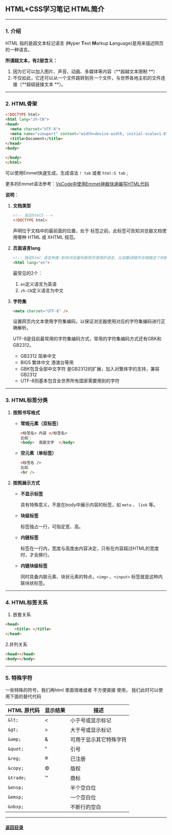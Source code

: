 ## HTML+CSS学习笔记 HTML简介

---

### 1. 介绍

HTML 指的是超文本标记语言 (**H**yper **T**ext **M**arkup **L**anguage)是用来描述网页的一种语言。

**所谓超文本，有2层含义：** 

1. 因为它可以加入图片、声音、动画、多媒体等内容（**超越文本限制 **）
2. 不仅如此，它还可以从一个文件跳转到另一个文件，与世界各地主机的文件连接（**超级链接文本 **）。



---

### 2. HTML骨架

```html
<!DOCTYPE html>
<html lang="zh-CN">
<head>
  <meta charset="UTF-8">
  <meta name="viewport" content="width=device-width, initial-scale=1.0">
  <title>Document</title>
</head>
<body>
  
</body>
</html>
```

可以使用Emmet快速生成，生成语法 `! tab` 或者 `html:5 tab` ;

更多的Emmet语法参考：[VsCode中使用Emmet神器快速编写HTML代码](https://www.cnblogs.com/summit7ca/p/6944215.html) 

**说明**：

1. **文档类型**

   ```html
   <!-- 指定html5 -->
   <!DOCTYPE html> 
   ```

   声明位于文档中的最前面的位置，处于  标签之前。此标签可告知浏览器文档使用哪种 HTML 或 XHTML 规范。

2. **页面语言lang**

   ~~~html
   <!-- 指定html 语言种类:影响浏览器判断网页使用的语言，比如翻译插件会根据这个判断源语言 -->
   <html lang="en">
   ~~~

   最常见的2个：

   1. `en`定义语言为英语
   2. `zh-CN`定义语言为中文

3. **字符集**

   ```html
   <meta charset="UTF-8" />
   ```

   设置网页内文本使用字符集编码，以保证浏览器使用对应的字符集编码进行正确解析。

   UTF-8是目前最常用的字符集编码方式，常用的字符集编码方式还有GBK和GB2312。

   * GB2312 简单中文 
   * BIG5   繁体中文 港澳台等用
   * GBK包含全部中文字符    是GB2312的扩展，加入对繁体字的支持，兼容GB2312
   * UTF-8则基本包含全世界所有国家需要用到的字符



---

### 3. HTML标签分类

1. **按照书写格式**

   + **常规元素（双标签）**

     ```html
     <标签名> 内容 </标签名>   
     比如：
     <body>  我是文字  </body>
     ```

   + **空元素（单标签）**

     ```html
     <标签名 />  
     比如  
     <br />
     ```

2. **按照展示方式**

   + **不显示标签**

     具有特殊意义，不是在body中展示内容的标签，如 `meta` 、 `link` 等。

   + **块级标签**

     标签独占一行，可指定宽、高。

   + **内链标签**

     标签在一行内，宽度与高度由内容决定，只有在内容超过HTML的宽度时，才会换行。

   + **内链块级标签**

     同时具备内联元素、块状元素的特点，`<img>` 、`<input>` 标签就是这种内联块状标签。

---

### 4. HTML标签关系

1. 嵌套关系

```html
<head>  
	<title> </title> 
</head>
```

2.并列关系

```html
<head></head>
<body></body>
```



---

### 5. 特殊字符

 一些特殊的符号，我们再html 里面很难或者 不方便直接 使用， 我们此时可以使用下面的替代代码

| HTML 原代码 | 显示结果 | 描述                   |
| ----------- | -------- | ---------------------- |
| `&lt;`      | &lt;     | 小于号或显示标记       |
| `&gt;`      | &gt;     | 大于号或显示标记       |
| `&amp;`     | &amp;    | 可用于显示其它特殊字符 |
| `&quot;`    | &quot;   | 引号                   |
| `&reg;`     | &reg;    | 已注册                 |
| `&copy;`    | &copy;   | 版权                   |
| `&trade;`   | &trade;  | 商标                   |
| `&ensp;`    | &ensp;   | 半个空白位             |
| `&emsp;`    | &emsp;   | 一个空白位             |
| `&nbsp;`    | &nbsp;   | 不断行的空白           |



---

#### [返回目录](./)